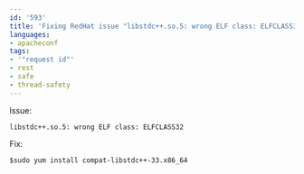 ```yaml
---
id: '593'
title: 'Fixing RedHat issue "libstdc++.so.5: wrong ELF class: ELFCLASS32"'
languages:
- apacheconf
tags:
- '"request id"'
- rest
- safe
- thread-safety
---
```

Issue:


```apacheconf
libstdc++.so.5: wrong ELF class: ELFCLASS32
```
    

Fix:


```apacheconf
$sudo yum install compat-libstdc++-33.x86_64
```
    

